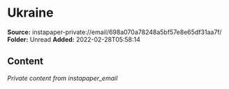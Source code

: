 # Ukraine

**Source:** instapaper-private://email/698a070a78248a5bf57e8e65df31aa7f/
**Folder:** Unread
**Added:** 2022-02-28T05:58:14




## Content
*Private content from instapaper_email*
